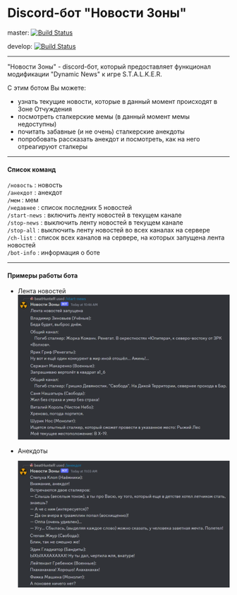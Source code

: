 # Discord-бот "Новости Зоны"

master: [![Build Status](https://github.com/beatHunteRcode/ZoneNewsDiscordBot/actions/workflows/zonenewsbot.yml/badge.svg?branch=master)](https://github.com/beatHunteRcode/ZoneNewsDiscordBot/actions?query=branch%3Amaster)

develop: [![Build Status](https://github.com/beatHunteRcode/ZoneNewsDiscordBot/actions/workflows/zonenewsbot.yml/badge.svg?branch=develop)](https://github.com/beatHunteRcode/ZoneNewsDiscordBot/actions?query=branch%3Adevelop)

___

"Новости Зоны" - discord-бот, который предоставляет функционал модификации "Dynamic News" к игре S.T.A.L.K.E.R.

С этим ботом Вы можете:

- узнать текущие новости, которые в данный момент происходят в Зоне Отчуждения
- посмотреть сталкерские мемы (в данный момент мемы недоступны)
- почитать забавные (и не очень) сталкерские анекдоты
- попробовать рассказать анекдот и посмотреть, как на него отреагируют сталкеры

___

#### Список команд

`/новость` : новость <br>`/анекдот` : анекдот <br>`/мем` : мем <br>`/недавнее` : список последних 5 новостей <br>`/start-news` : включить ленту новостей в текущем канале <br>`/stop-news` : выключить ленту новостей в текущем канале <br>`/stop-all` : выключить ленту новостей во всех каналах на сервере <br>`/ch-list` : список всех каналов на сервере, на которых запущена лента новостей <br>`/bot-info` : информация о боте

___

#### Примеры работы бота

- Лента новостей<br>![startnews.PNG](./img/startnews.PNG)

- Анекдоты

  ![joke.PNG](./img/joke.PNG)